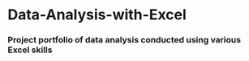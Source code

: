 # Data-Analysis-with-Excel
### Project portfolio of data analysis conducted using various Excel skills
